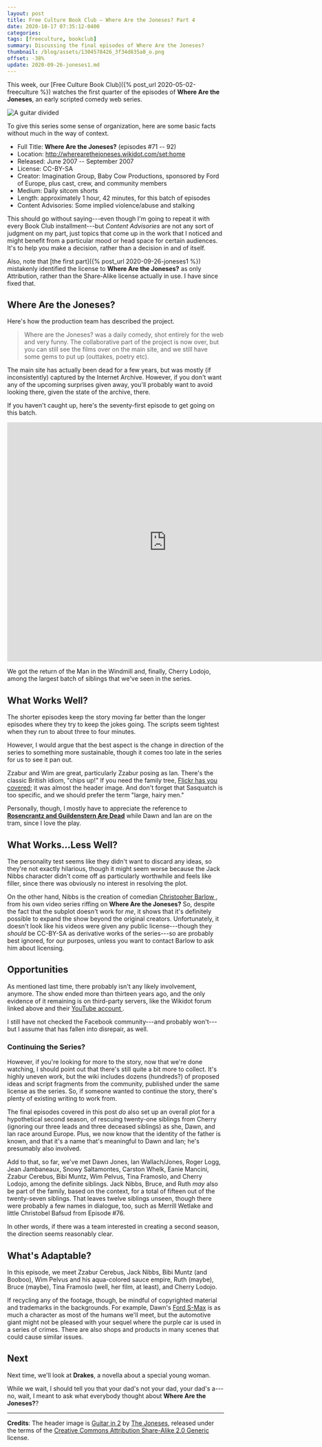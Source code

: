```yaml
---
layout: post
title: Free Culture Book Club — Where Are the Joneses? Part 4
date: 2020-10-17 07:35:12-0400
categories:
tags: [freeculture, bookclub]
summary: Discussing the final episodes of Where Are the Joneses?
thumbnail: /blog/assets/1304578426_3f34d835a8_o.png
offset: -38%
update: 2020-09-26-joneses1.md
---
```


This week, our [Free Culture Book Club]({% post_url 2020-05-02-freeculture %}) watches the first quarter of the episodes of **Where Are the Joneses**, an early scripted comedy web series.

![A guitar divided](/blog/assets/1304578426_3f34d835a8_o.png "A guitar divided...")

To give this series some sense of organization, here are some basic facts without much in the way of context.

 * Full Title:  **Where Are the Joneses?** (episodes #71 -- 92)
 * Location:  <http://wherearethejoneses.wikidot.com/set:home>
 * Released:  June 2007 -- September 2007
 * License:  CC-BY-SA
 * Creator:  Imagination Group, Baby Cow Productions, sponsored by Ford of Europe, plus cast, crew, and community members
 * Medium:  Daily sitcom shorts
 * Length:  approximately 1 hour, 42 minutes, for this batch of episodes
 * Content Advisories:  Some implied violence/abuse and stalking

This should go without saying---even though I'm going to repeat it with every Book Club installment---but *Content Advisories* are not any sort of judgment on my part, just topics that come up in the work that I noticed and might benefit from a particular mood or head space for certain audiences.  It's to help you make a decision, rather than a decision in and of itself.

Also, note that [the first part]({% post_url 2020-09-26-joneses1 %}) mistakenly identified the license to **Where Are the Joneses?** as only Attribution, rather than the Share-Alike license actually in use.  I have since fixed that.

## Where Are the Joneses?

Here's how the production team has described the project.

 > Where are the Joneses? was a daily comedy, shot entirely for the web and very funny. The collaborative part of the project is now over, but you can still see the films over on the main site, and we still have some gems to put up (outtakes, poetry etc).

The main site has actually been dead for a few years, but was mostly (if inconsistently) captured by the Internet Archive.  However, if you don't want any of the upcoming surprises given away, you'll probably want to avoid looking there, given the state of the archive, there.

If you haven't caught up, here's the seventy-first episode to get going on this batch.

<iframe
  src="https://archive.org/embed/WhereAreTheJoneses-Episode71-"
  width="740"
  height="555"
  frameborder="0"
  webkitallowfullscreen="true"
  mozallowfullscreen="true"
  allowfullscreen
>
</iframe>

We got the return of the Man in the Windmill and, finally, Cherry Lodojo, among the largest batch of siblings that we've seen in the series.

## What Works Well?

The shorter episodes keep the story moving far better than the longer episodes where they try to keep the jokes going.  The scripts seem tightest when they run to about three to four minutes.

However, I would argue that the best aspect is the change in direction of the series to something more sustainable, though it comes too late in the series for us to see it pan out.

Zzabur and Wim are great, particularly Zzabur posing as Ian.  There's the classic British idiom, "chips up!"  If you need the family tree, [Flickr has you covered](https://www.flickr.com/photos/wherearethejoneses/1212479951/); it was almost the header image.  And don't forget that Sasquatch is too specific, and we should prefer the term "large, hairy men."

Personally, though, I mostly have to appreciate the reference to [**Rosencrantz and Guildenstern Are Dead**](https://en.wikipedia.org/wiki/Rosencrantz_and_Guildenstern_Are_Dead) while Dawn and Ian are on the tram, since I love the play.

## What Works...Less Well?

The personality test seems like they didn't want to discard any ideas, so they're not exactly hilarious, though it might seem worse because the Jack Nibbs character didn't come off as particularly worthwhile and feels like filler, since there was obviously no interest in resolving the plot.

On the other hand, Nibbs is the creation of comedian [Christopher Barlow <i class="fab fa-youtube"></i>](https://www.youtube.com/c/ChristopherBarlow/videos), from his own video series riffing on **Where Are the Joneses?**  So, despite the fact that the subplot doesn't work for *me*, it shows that it's definitely possible to expand the show beyond the original creators.  Unfortunately, it doesn't look like his videos were given any public license---though they *should* be CC-BY-SA as derivative works of the series---so are probably best ignored, for our purposes, unless you want to contact Barlow to ask him about licensing.

## Opportunities

As mentioned last time, there probably isn't any likely involvement, anymore.  The show ended more than thirteen years ago, and the only evidence of it remaining is on third-party servers, like the Wikidot forum linked above and their [YouTube account <i class="fab fa-youtube"></i>](https://www.youtube.com/user/wherearethejoneses/videos).

I still have not checked the Facebook community---and probably won't---but I assume that has fallen into disrepair, as well.

### Continuing the Series?

However, if you're looking for more to the story, now that we're done watching, I should point out that there's still quite a bit more to collect.  It's highly uneven work, but the wiki includes dozens (hundreds?) of proposed ideas and script fragments from the community, published under the same license as the series.  So, if someone wanted to continue the story, there's plenty of existing writing to work from.

The final episodes covered in this post *do* also set up an overall plot for a hypothetical second season, of rescuing twenty-one siblings from Cherry (ignoring our three leads and three deceased siblings) as she, Dawn, and Ian race around Europe.  Plus, we now know that the identity of the father is known, and that it's a name that's meaningful to Dawn and Ian; he's presumably also involved.

Add to that, so far, we've met Dawn Jones, Ian Wallach/Jones, Roger Logg, Jean Jambaneaux, Snowy Saltamontes, Carston Whelk, Eanie Mancini, Zzabur Cerebus, Bibi Muntz, Wim Pelvus, Tina Framoslo, and Cherry Lodojo, among the definite siblings.  Jack Nibbs, Bruce, and Ruth *may* also be part of the family, based on the context, for a total of fifteen out of the twenty-seven siblings.  That leaves twelve siblings unseen, though there were probably a few names in dialogue, too, such as Merrill Wetlake and little Christobel Bafsud from Episode #76.

In other words, if there was a team interested in creating a second season, the direction seems reasonably clear.

## What's Adaptable?

In this episode, we meet Zzabur Cerebus, Jack Nibbs, Bibi Muntz (and Booboo), Wim Pelvus and his aqua-colored sauce empire, Ruth (maybe), Bruce (maybe), Tina Framoslo (well, her film, at least), and Cherry Lodojo.

If recycling any of the footage, though, be mindful of copyrighted material and trademarks in the backgrounds.  For example, Dawn's [Ford S-Max](https://en.wikipedia.org/wiki/Ford_S-Max) is as much a character as most of the humans we'll meet, but the automotive giant might not be pleased with your sequel where the purple car is used in a series of crimes.  There are also shops and products in many scenes that could cause similar issues.

## Next

Next time, we'll look at **Drakes**, a novella about a special young woman.

While we wait, I should tell you that your dad's not your dad, your dad's a---no, wait, I meant to ask what everybody thought about **Where Are the Joneses?**?

* * *

**Credits**:  The header image is [Guitar in 2](https://www.flickr.com/photos/wherearethejoneses/1304578426/) by [The Joneses](https://www.flickr.com/photos/wherearethejoneses/), released under the terms of the [Creative Commons Attribution Share-Alike 2.0 Generic](https://creativecommons.org/licenses/by-sa/2.0/) license.
